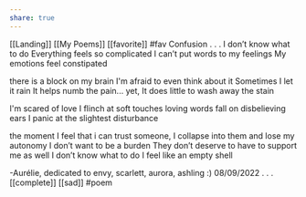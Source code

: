 ```yaml
---
share: true
---
```

[[Landing]] [[My Poems]]  [[favorite]] #fav
Confusion
.
.
.
I don’t know what to do 
Everything feels so complicated
I can’t put words to my feelings
My emotions feel constipated 

there is a block on my brain
I'm afraid to even think about it
Sometimes I let it rain 
It helps numb the pain... yet,
It does little to wash away the stain

I'm scared of love
I flinch at soft touches
loving words fall on disbelieving ears
I panic at the slightest disturbance

the moment I feel that i can trust someone, 
I collapse into them and lose my autonomy
I don’t want to be a burden 
They don’t deserve to have to support me as well
I don’t know what to do
I feel like an empty shell

-Aurélie, dedicated to envy, scarlett, aurora, ashling :)
08/09/2022
.
.
.
[[complete]] [[sad]] #poem 
